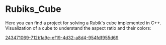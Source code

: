 # Rubiks_Cube
Here you can find a project for solving a Rubik's cube implemented in C++.
Visualization of a cube to understand the aspect ratio and their colors: 

[243471069-712b1a9e-ef19-4d32-a8d4-954fdf955d69](https://github.com/nastyxxaavs/Rubiks_Cube/assets/113058066/0bc5594a-c04b-4640-b931-5a001172f721)
